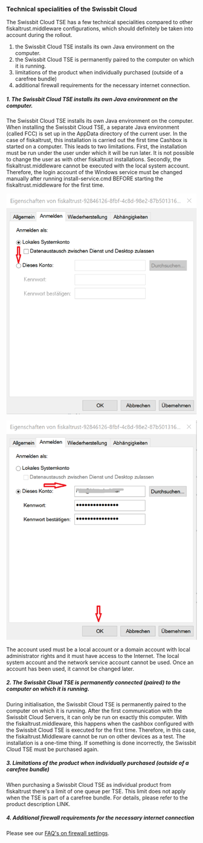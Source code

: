 ### Technical specialities of the Swissbit Cloud
The Swissbit Cloud TSE has a few technical specialities compared to other fiskaltrust.middleware configurations, which should definitely be taken into account during the rollout. 
1. the Swissbit Cloud TSE installs its own Java environment on the computer. 
2. the Swissbit Cloud TSE is permanently paired to the computer on which it is running.
3. limitations of the product when individually purchased (outside of a carefree bundle)
4. additional firewall requirements for the necessary internet connection.

##### 1. The Swissbit Cloud TSE installs its own Java environment on the computer. 
The Swissbit Cloud TSE installs its own Java environment on the computer.
When installing the Swissbit Cloud TSE, a separate Java environment (called FCC) is set up in the AppData directory of the current user. In the case of fiskaltrust, this installation is carried out the first time Cashbox is started on a computer. This leads to two limitations. First, the installation must be run under the user under which it will be run later. It is not possible to change the user as with other fiskaltrust installations. Secondly, the fiskaltrust.middleware cannot be executed with the local system account. Therefore, the login account of the Windows service must be changed manually after running install-service.cmd BEFORE starting the fiskaltrust.middleware for the first time.

![ServiceAccount1](images/service-account-1.png)

![ServiceAccount1](images/service-account-2.png)
  
The account used must be a local account or a domain account with local administrator rights and it must have access to the Internet. The local system account and the network service account cannot be used. Once an account has been used, it cannot be changed later.

##### 2. The Swissbit Cloud TSE is permanently connected (paired) to the computer on which it is running.
During initialisation, the Swissbit Cloud TSE is permanently paired to the computer on which it is running. After the first communication with the Swissbit Cloud Servers, it can only be run on exactly this computer. With the fiskaltrust.middleware, this happens when the cashbox configured with the Swissbit Cloud TSE is executed for the first time. 
Therefore, in this case, the fiskaltrust.Middleware cannot be run on other devices as a test. The installation is a one-time thing. If something is done incorrectly, the Swissbit Cloud TSE must be purchased again.

##### 3. Limitations of the product when individually purchased (outside of a carefree bundle)

When purchasing a Swissbit Cloud TSE as individual product from fiskaltrust there's a limit of one queue per TSE. This limit does not apply when the TSE is part of a carefree bundle. For details, please refer to the product description LINK.

##### 4. Additional firewall requirements for the necessary internet connection
Please see our [FAQ's on firewall settings](https://docs.fiskaltrust.cloud/doc/productdescription-de-doc/for-posdealers/04-after-sales/troubleshooting-firewall.html).
